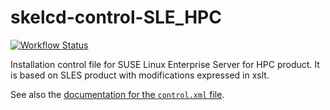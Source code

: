 skelcd-control-SLE_HPC
===================

[![Workflow Status](https://github.com/yast/skelcd-control-SLES4HPC/workflows/CI/badge.svg?branch=master)](
https://github.com/yast/skelcd-control-SLES4HPC/actions?query=branch%3Amaster)


Installation control file for SUSE Linux Enterprise Server for HPC product. It is based on SLES
product with modifications expressed in xslt.

See also the [documentation for the `control.xml` file][1].

[1]: https://github.com/yast/yast-installation/blob/master/doc/control-file.md

